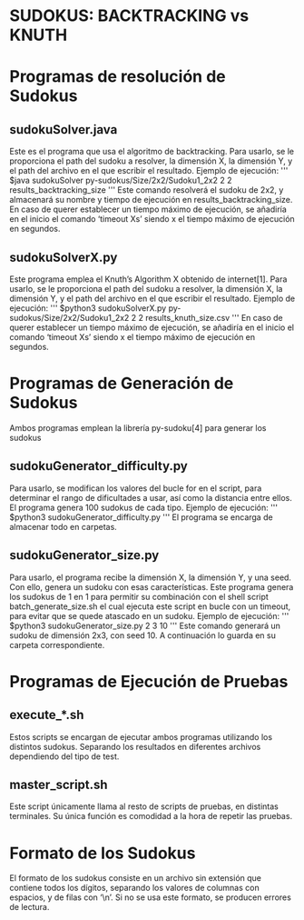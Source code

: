 # SUDOKUS: BACKTRACKING vs KNUTH

# Programas de resolución de Sudokus

## sudokuSolver.java

Este es el programa que usa el algoritmo de backtracking. Para usarlo, se le proporciona el path del sudoku a resolver, la dimensión X, la dimensión Y, y el path del archivo en el que escribir el resultado.
Ejemplo de ejecución:
'''
\$java sudokuSolver py-sudokus/Size/2x2/Sudoku1_2x2 2 2 results_backtracking_size
'''
Este comando resolverá el sudoku de 2x2, y almacenará su nombre y tiempo de ejecución en results_backtracking_size.
En caso de querer establecer un tiempo máximo de ejecución, se añadiría en el inicio el comando ‘timeout Xs’ siendo x el tiempo máximo de ejecución en segundos.

## sudokuSolverX.py

Este programa emplea el Knuth’s Algorithm X obtenido de internet[1]. Para usarlo, se le proporciona el path del sudoku a resolver, la dimensión X, la dimensión Y, y el path del archivo en el que escribir el resultado.
Ejemplo de ejecución:
'''
\$python3 sudokuSolverX.py py-sudokus/Size/2x2/Sudoku1_2x2 2 2 results_knuth_size.csv
'''
En caso de querer establecer un tiempo máximo de ejecución, se añadiría en el inicio el comando ‘timeout Xs’ siendo x el tiempo máximo de ejecución en segundos.

# Programas de Generación de Sudokus

Ambos programas emplean la librería py-sudoku[4] para generar los sudokus

## sudokuGenerator_difficulty.py

Para usarlo, se modifican los valores del bucle for en el script, para determinar el rango de dificultades a usar, así como la distancia entre ellos. El programa genera 100 sudokus de cada tipo.
Ejemplo de ejecución:
'''
\$python3 sudokuGenerator_difficulty.py
'''
El programa se encarga de almacenar todo en carpetas.

## sudokuGenerator_size.py

Para usarlo, el programa recibe la dimensión X, la dimensión Y, y una seed. Con ello, genera un sudoku con esas características. Este programa genera los sudokus de 1 en 1 para permitir su combinación con el shell script batch_generate_size.sh el cual ejecuta este script en bucle con un timeout, para evitar que se quede atascado en un sudoku.
Ejemplo de ejecución:
'''
\$python3 sudokuGenerator_size.py 2 3 10
'''
Este comando generará un sudoku de dimensión 2x3, con seed 10. A continuación lo guarda en su carpeta correspondiente.

# Programas de Ejecución de Pruebas

## execute\_\*.sh

Estos scripts se encargan de ejecutar ambos programas utilizando los distintos sudokus. Separando los resultados en diferentes archivos dependiendo del tipo de test.

## master_script.sh

Este script únicamente llama al resto de scripts de pruebas, en distintas terminales. Su única función es comodidad a la hora de repetir las pruebas.

# Formato de los Sudokus

El formato de los sudokus consiste en un archivo sin extensión que contiene todos los dígitos, separando los valores de columnas con espacios, y de filas con ‘\n’.
Si no se usa este formato, se producen errores de lectura.
